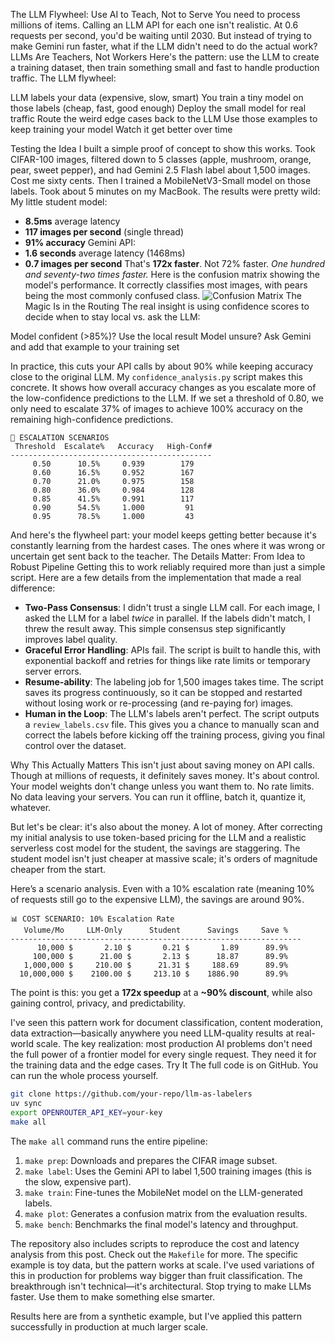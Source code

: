 The LLM Flywheel: Use AI to Teach, Not to Serve
You need to process millions of items. Calling an LLM API for each one isn't realistic. At 0.6 requests per second, you'd be waiting until 2030.
But instead of trying to make Gemini run faster, what if the LLM didn't need to do the actual work?
LLMs Are Teachers, Not Workers
Here's the pattern: use the LLM to create a training dataset, then train something small and fast to handle production traffic.
The LLM flywheel:

LLM labels your data (expensive, slow, smart)
You train a tiny model on those labels (cheap, fast, good enough)
Deploy the small model for real traffic
Route the weird edge cases back to the LLM
Use those examples to keep training your model
Watch it get better over time

Testing the Idea
I built a simple proof of concept to show this works. Took CIFAR-100 images, filtered down to 5 classes (apple, mushroom, orange, pear, sweet pepper), and had Gemini 2.5 Flash label about 1,500 images.
Cost me sixty cents.
Then I trained a MobileNetV3-Small model on those labels. Took about 5 minutes on my MacBook.
The results were pretty wild:
My little student model:
- **8.5ms** average latency
- **117 images per second** (single thread)
- **91% accuracy**
Gemini API:
- **1.6 seconds** average latency (1468ms)
- **0.7 images per second**
That's **172x faster**. Not 72% faster. *One hundred and seventy-two times faster.*
Here is the confusion matrix showing the model's performance. It correctly classifies most images, with pears being the most commonly confused class.
![Confusion Matrix](cifar5_run/artifacts/confusion_matrix.png)
The Magic Is in the Routing
The real insight is using confidence scores to decide when to stay local vs. ask the LLM:

Model confident (>85%)? Use the local result
Model unsure? Ask Gemini and add that example to your training set

In practice, this cuts your API calls by about 90% while keeping accuracy close to the original LLM.
My `confidence_analysis.py` script makes this concrete. It shows how overall accuracy changes as you escalate more of the low-confidence predictions to the LLM. If we set a threshold of 0.80, we only need to escalate 37% of images to achieve 100% accuracy on the remaining high-confidence predictions.
```
🚨 ESCALATION SCENARIOS
 Threshold  Escalate%   Accuracy   High-Conf#
---------------------------------------------
     0.50      10.5%     0.939        179
     0.60      16.5%     0.952        167
     0.70      21.0%     0.975        158
     0.80      36.0%     0.984        128
     0.85      41.5%     0.991        117
     0.90      54.5%     1.000         91
     0.95      78.5%     1.000         43
```
And here's the flywheel part: your model keeps getting better because it's constantly learning from the hardest cases. The ones where it was wrong or uncertain get sent back to the teacher.
The Details Matter: From Idea to Robust Pipeline
Getting this to work reliably required more than just a simple script. Here are a few details from the implementation that made a real difference:

- **Two-Pass Consensus**: I didn't trust a single LLM call. For each image, I asked the LLM for a label *twice* in parallel. If the labels didn't match, I threw the result away. This simple consensus step significantly improves label quality.
- **Graceful Error Handling**: APIs fail. The script is built to handle this, with exponential backoff and retries for things like rate limits or temporary server errors.
- **Resume-ability**: The labeling job for 1,500 images takes time. The script saves its progress continuously, so it can be stopped and restarted without losing work or re-processing (and re-paying for) images.
- **Human in the Loop**: The LLM's labels aren't perfect. The script outputs a `review_labels.csv` file. This gives you a chance to manually scan and correct the labels before kicking off the training process, giving you final control over the dataset.

Why This Actually Matters
This isn't just about saving money on API calls. Though at millions of requests, it definitely saves money.
It's about control. Your model weights don't change unless you want them to. No rate limits. No data leaving your servers. You can run it offline, batch it, quantize it, whatever.

But let's be clear: it's also about the money. A lot of money.
After correcting my initial analysis to use token-based pricing for the LLM and a realistic serverless cost model for the student, the savings are staggering. The student model isn't just cheaper at massive scale; it's orders of magnitude cheaper from the start.

Here’s a scenario analysis. Even with a 10% escalation rate (meaning 10% of requests still go to the expensive LLM), the savings are around 90%.

```
📊 COST SCENARIO: 10% Escalation Rate
   Volume/Mo     LLM-Only      Student      Savings     Save %
-----------------------------------------------------------------
      10,000 $       2.10 $       0.21 $       1.89      89.9%
     100,000 $      21.00 $       2.13 $      18.87      89.9%
   1,000,000 $     210.00 $      21.31 $     188.69      89.9%
  10,000,000 $    2100.00 $     213.10 $    1886.90      89.9%
```

The point is this: you get a **172x speedup** at a **~90% discount**, while also gaining control, privacy, and predictability.

I've seen this pattern work for document classification, content moderation, data extraction—basically anywhere you need LLM-quality results at real-world scale.
The key realization: most production AI problems don't need the full power of a frontier model for every single request. They need it for the training data and the edge cases.
Try It
The full code is on GitHub. You can run the whole process yourself.
```bash
git clone https://github.com/your-repo/llm-as-labelers
uv sync  
export OPENROUTER_API_KEY=your-key
make all
```

The `make all` command runs the entire pipeline:
1.  `make prep`: Downloads and prepares the CIFAR image subset.
2.  `make label`: Uses the Gemini API to label 1,500 training images (this is the slow, expensive part).
3.  `make train`: Fine-tunes the MobileNet model on the LLM-generated labels.
4.  `make plot`: Generates a confusion matrix from the evaluation results.
5.  `make bench`: Benchmarks the final model's latency and throughput.

The repository also includes scripts to reproduce the cost and latency analysis from this post. Check out the `Makefile` for more.
The specific example is toy data, but the pattern works at scale. I've used variations of this in production for problems way bigger than fruit classification.
The breakthrough isn't technical—it's architectural. Stop trying to make LLMs faster. Use them to make something else smarter.

Results here are from a synthetic example, but I've applied this pattern successfully in production at much larger scale.
